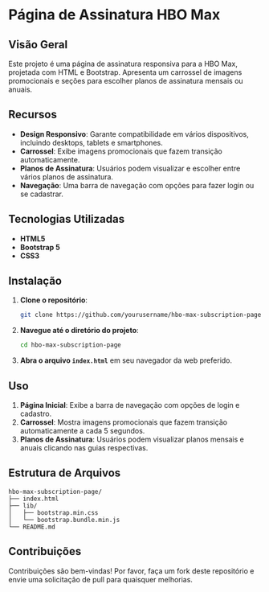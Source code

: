 # Página de Assinatura HBO Max

## Visão Geral

Este projeto é uma página de assinatura responsiva para a HBO Max, projetada com HTML e Bootstrap. Apresenta um carrossel de imagens promocionais e seções para escolher planos de assinatura mensais ou anuais.

## Recursos

- **Design Responsivo**: Garante compatibilidade em vários dispositivos, incluindo desktops, tablets e smartphones.
- **Carrossel**: Exibe imagens promocionais que fazem transição automaticamente.
- **Planos de Assinatura**: Usuários podem visualizar e escolher entre vários planos de assinatura.
- **Navegação**: Uma barra de navegação com opções para fazer login ou se cadastrar.

## Tecnologias Utilizadas

- **HTML5**
- **Bootstrap 5**
- **CSS3**

## Instalação

1. **Clone o repositório**:
    ```bash
    git clone https://github.com/yourusername/hbo-max-subscription-page.git
    ```

2. **Navegue até o diretório do projeto**:
    ```bash
    cd hbo-max-subscription-page
    ```

3. **Abra o arquivo `index.html`** em seu navegador da web preferido.

## Uso

1. **Página Inicial**: Exibe a barra de navegação com opções de login e cadastro.
2. **Carrossel**: Mostra imagens promocionais que fazem transição automaticamente a cada 5 segundos.
3. **Planos de Assinatura**: Usuários podem visualizar planos mensais e anuais clicando nas guias respectivas.

## Estrutura de Arquivos

```
hbo-max-subscription-page/
├── index.html
├── lib/
│   ├── bootstrap.min.css
│   └── bootstrap.bundle.min.js
└── README.md
```
## Contribuições

Contribuições são bem-vindas! Por favor, faça um fork deste repositório e envie uma solicitação de pull para quaisquer melhorias.
